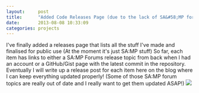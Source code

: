 ```yaml
---
layout:     post
title:      "Added Code Releases Page (due to the lack of SA&#58;MP forums account!)"
date:       2013-08-08 10:33:09
categories: projects
---
```

I've finally added a releases page that lists all the stuff I've made and finalised for public use (At the moment it's just SA:MP stuff) So far, each item has links to either a SA:MP Forums release topic from back when I had an account or a GitHub/Gist page with the latest commit in the repository. Eventually I will write up a release post for each item here on the blog where I can keep everything updated properly! (Some of those SA:MP forum topics are really out of date and I really want to get them updated ASAP!) [![](http://i.imgur.com/8e5YjLT.png)](http://southclawjk.wordpress.com/releases/ "Code Releases" )
